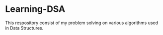 # Learning-DSA
This respository consist of my problem solving on various algorithms used in Data Structures.
